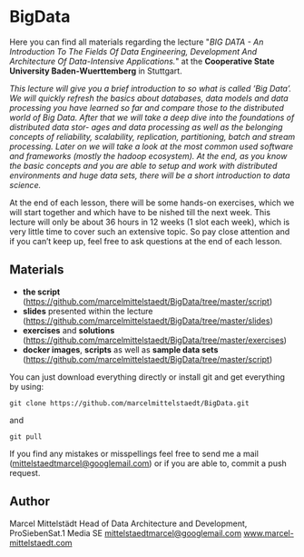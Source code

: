 # BigData
Here you can find all materials regarding the lecture "*BIG DATA - An Introduction To The Fields Of Data Engineering, Development And Architecture Of Data-Intensive Applications.*" at the **Cooperative State University Baden-Wuerttemberg** in Stuttgart.

*This lecture will give you a brief introduction to so what is called ’Big Data’. We will quickly refresh the basics about databases, data models and data processing you have learned so far and compare those to the distributed world of Big Data. After that we will take a deep dive into the foundations of distributed data stor- ages and data processing as well as the belonging concepts of reliability, scalability, replication, partitioning, batch and stream processing.
Later on we will take a look at the most common used software and frameworks (mostly the hadoop ecosystem).
At the end, as you know the basic concepts and you are able to setup and work with distributed environments and huge data sets, there will be a short introduction to data science.*

At the end of each lesson, there will be some hands-on exercises, which we will start together and which have to be  nished till the next week. This lecture will only be about 36 hours in 12 weeks (1 slot each week), which is very little time to cover such an extensive topic. So pay close attention and if you can’t keep up, feel free to ask questions at the end of each lesson.

## Materials 
* **the script** (https://github.com/marcelmittelstaedt/BigData/tree/master/script)
* **slides** presented within the lecture (https://github.com/marcelmittelstaedt/BigData/tree/master/slides)
* **exercises** and **solutions** (https://github.com/marcelmittelstaedt/BigData/tree/master/exercises)
* **docker images**, **scripts** as well as **sample data sets** (https://github.com/marcelmittelstaedt/BigData/tree/master/script)


You can just download everything directly or install git and get everything by using:
```
git clone https://github.com/marcelmittelstaedt/BigData.git
```
and
```
git pull
```

If you  find any mistakes or misspellings feel free to send me a mail (mittelstaedtmarcel@googlemail.com) or if you are able to, commit a push request.

## Author
Marcel Mittelstädt
Head of Data Architecture and Development, ProSiebenSat.1 Media SE
mittelstaedtmarcel@googlemail.com
www.marcel-mittelstaedt.com
